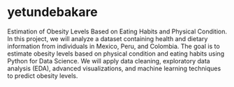 # yetundebakare
Estimation of Obesity Levels Based on Eating Habits and Physical Condition.
In this project, we will analyze a dataset containing health and dietary information from
individuals in Mexico, Peru, and Colombia. The goal is to estimate obesity levels based on physical
condition and eating habits using Python for Data Science. We will apply data cleaning,
exploratory data analysis (EDA), advanced visualizations, and machine learning techniques to
predict obesity levels.
